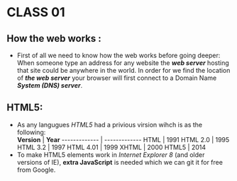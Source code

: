 # CLASS 01
## How the web works :
- First of all we need to know how the web works before going deeper:  
When someone type an address for any website the ***web server***
hosting that site could be anywhere in the
world. In order for we  find the location of
***the web server*** your browser will first connect
to a Domain Name ***System (DNS) server***. 
## HTML5:
- As any langugues *HTML5* had a privious virsion  wihch is as the following:    
**Version**  | **Year**
  -------------  | -------------
HTML      | 1991
HTML 2.0	| 1995
HTML 3.2	| 1997
HTML 4.01	| 1999
XHTML	    | 2000
HTML5       | 2014
- To make HTML5 elements work in *Internet Explorer 8*
(and older versions of IE), **extra JavaScript** is needed which we can git it for free from Google.

